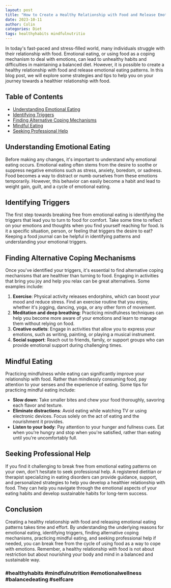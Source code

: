 ```yaml
---
layout: post
title: "How to Create a Healthy Relationship with Food and Release Emotional Eating"
date: 2023-10-11
author: Colin
categories: Diet
tags: healthyhabits mindfulnutritio
---
```


In today's fast-paced and stress-filled world, many individuals struggle with their relationship with food. Emotional eating, or using food as a coping mechanism to deal with emotions, can lead to unhealthy habits and difficulties in maintaining a balanced diet. However, it is possible to create a healthy relationship with food and release emotional eating patterns. In this blog post, we will explore some strategies and tips to help you on your journey towards a healthier relationship with food.

## Table of Contents
- [Understanding Emotional Eating](#understanding-emotional-eating)
- [Identifying Triggers](#identifying-triggers)
- [Finding Alternative Coping Mechanisms](#finding-alternative-coping-mechanisms)
- [Mindful Eating](#mindful-eating)
- [Seeking Professional Help](#seeking-professional-help)

## Understanding Emotional Eating

Before making any changes, it's important to understand why emotional eating occurs. Emotional eating often stems from the desire to soothe or suppress negative emotions such as stress, anxiety, boredom, or sadness. Food becomes a way to distract or numb ourselves from these emotions temporarily. However, this behavior can easily become a habit and lead to weight gain, guilt, and a cycle of emotional eating.

## Identifying Triggers

The first step towards breaking free from emotional eating is identifying the triggers that lead you to turn to food for comfort. Take some time to reflect on your emotions and thoughts when you find yourself reaching for food. Is it a specific situation, person, or feeling that triggers the desire to eat? Keeping a food journal can be helpful in identifying patterns and understanding your emotional triggers.

## Finding Alternative Coping Mechanisms

Once you've identified your triggers, it's essential to find alternative coping mechanisms that are healthier than turning to food. Engaging in activities that bring you joy and help you relax can be great alternatives. Some examples include:

1. **Exercise**: Physical activity releases endorphins, which can boost your mood and reduce stress. Find an exercise routine that you enjoy, whether it's jogging, dancing, yoga, or any other form of movement.
2. **Meditation and deep breathing**: Practicing mindfulness techniques can help you become more aware of your emotions and learn to manage them without relying on food.
3. **Creative outlets**: Engage in activities that allow you to express your emotions, such as writing, painting, or playing a musical instrument.
4. **Social support**: Reach out to friends, family, or support groups who can provide emotional support during challenging times.

## Mindful Eating

Practicing mindfulness while eating can significantly improve your relationship with food. Rather than mindlessly consuming food, pay attention to your senses and the experience of eating. Some tips for practicing mindful eating include:

- **Slow down**: Take smaller bites and chew your food thoroughly, savoring each flavor and texture.
- **Eliminate distractions**: Avoid eating while watching TV or using electronic devices. Focus solely on the act of eating and the nourishment it provides.
- **Listen to your body**: Pay attention to your hunger and fullness cues. Eat when you're hungry and stop when you're satisfied, rather than eating until you're uncomfortably full.

## Seeking Professional Help

If you find it challenging to break free from emotional eating patterns on your own, don't hesitate to seek professional help. A registered dietitian or therapist specializing in eating disorders can provide guidance, support, and personalized strategies to help you develop a healthier relationship with food. They can help you navigate through the emotional aspects of your eating habits and develop sustainable habits for long-term success.

## Conclusion

Creating a healthy relationship with food and releasing emotional eating patterns takes time and effort. By understanding the underlying reasons for emotional eating, identifying triggers, finding alternative coping mechanisms, practicing mindful eating, and seeking professional help if needed, you can break free from the cycle of using food as a way to cope with emotions. Remember, a healthy relationship with food is not about restriction but about nourishing your body and mind in a balanced and sustainable way.

### #healthyhabits #mindfulnutrition #emotionalwellness #balancedeating #selfcare